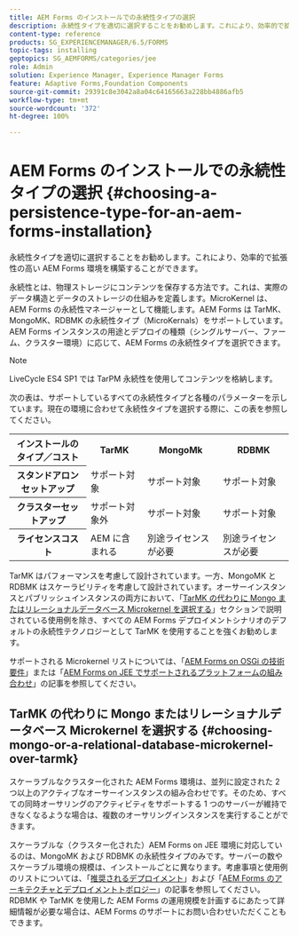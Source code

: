 ```yaml
---
title: AEM Forms のインストールでの永続性タイプの選択
description: 永続性タイプを適切に選択することをお勧めします。これにより、効率的で拡張性の高い AEM Forms 環境を構築することができます。
content-type: reference
products: SG_EXPERIENCEMANAGER/6.5/FORMS
topic-tags: installing
geptopics: SG_AEMFORMS/categories/jee
role: Admin
solution: Experience Manager, Experience Manager Forms
feature: Adaptive Forms,Foundation Components
source-git-commit: 29391c8e3042a8a04c64165663a228bb4886afb5
workflow-type: tm+mt
source-wordcount: '372'
ht-degree: 100%

---
```


# AEM Forms のインストールでの永続性タイプの選択 {#choosing-a-persistence-type-for-an-aem-forms-installation}

永続性タイプを適切に選択することをお勧めします。これにより、効率的で拡張性の高い AEM Forms 環境を構築することができます。

永続性とは、物理ストレージにコンテンツを保存する方法です。これは、実際のデータ構造とデータのストレージの仕組みを定義します。MicroKernel は、AEM Forms の永続性マネージャーとして機能します。AEM Forms は TarMK、MongoMK、RDBMK の永続性タイプ（MicroKernals）をサポートしています。AEM Forms インスタンスの用途とデプロイの種類（シングルサーバー、ファーム、クラスター環境）に応じて、AEM Forms の永続性タイプを選択できます。

>[!NOTE]
>
>LiveCycle ES4 SP1 では TarPM 永続性を使用してコンテンツを格納します。

次の表は、サポートしているすべての永続性タイプと各種のパラメーターを示しています。現在の環境に合わせて永続性タイプを選択する際に、この表を参照してください。

<table>
 <tbody>
  <tr>
   <th><strong>インストールのタイプ／コスト</strong></th>
   <th><strong>TarMK</strong></th>
   <th><strong>MongoMk</strong></th>
   <th><strong>RDBMK</strong></th>
  </tr>
  <tr>
   <th><strong>スタンドアロンセットアップ</strong></th>
   <td>サポート対象<br /> </td>
   <td>サポート対象</td>
   <td>サポート対象</td>
  </tr>
  <tr>
   <th><strong>クラスターセットアップ</strong></th>
   <td>サポート対象外</td>
   <td>サポート対象</td>
   <td>サポート対象</td>
  </tr>
  <tr>
   <th><strong>ライセンスコスト</strong></th>
   <td>AEM に含まれる </td>
   <td>別途ライセンスが必要</td>
   <td>別途ライセンスが必要</td>
  </tr>
 </tbody>
</table>

TarMK はパフォーマンスを考慮して設計されています。一方、MongoMK と RDBMK はスケーラビリティを考慮して設計されています。オーサーインスタンスとパブリッシュインスタンスの両方において、「[TarMK の代わりに Mongo またはリレーショナルデータベース Microkernel を選択する](#p-choosing-mongo-or-a-relational-database-microkernel-over-tarmk-p)」セクションで説明されている使用例を除き、すべての AEM Forms デプロイメントシナリオのデフォルトの永続性テクノロジーとして TarMK を使用することを強くお勧めします。

サポートされる Microkernel リストについては、「[AEM Forms on OSGi の技術要件](/help/sites-deploying/technical-requirements.md)」または「[AEM Forms on JEE でサポートされるプラットフォームの組み合わせ](/help/forms/using/aem-forms-jee-supported-platforms.md)」の記事を参照してください。

## TarMK の代わりに Mongo またはリレーショナルデータベース Microkernel を選択する {#choosing-mongo-or-a-relational-database-microkernel-over-tarmk}

スケーラブルなクラスター化された AEM Forms 環境は、並列に設定された 2 つ以上のアクティブなオーサーインスタンスの組み合わせです。そのため、すべての同時オーサリングのアクティビティをサポートする 1 つのサーバーが維持できなくなるような場合は、複数のオーサリングインスタンスを実行することができます。

スケーラブルな（クラスター化された）AEM Forms on JEE 環境に対応しているのは、MongoMK および RDBMK の永続性タイプのみです。サーバーの数やスケーラブル環境の規模は、インストールごとに異なります。考慮事項と使用例のリストについては、「[推奨されるデプロイメント](/help/sites-deploying/recommended-deploys.md)」および「[AEM Forms のアーキテクチャとデプロイメントトポロジー](/help/forms/using/aem-forms-architecture-deployment.md)」の記事を参照してください。RDBMK や TarMK を使用した AEM Forms の運用規模を計画するにあたって詳細情報が必要な場合は、AEM Forms のサポートにお問い合わせいただくこともできます。
